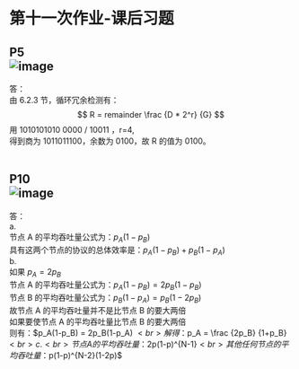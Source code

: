 第十一次作业-课后习题
===================

P5<br>
![image](https://github.com/20192021855-DCAN/HOMEWORK-11/blob/master/2017302580276/P5.png)
---------------

答：<br>
    由 6.2.3 节，循环冗余检测有： $$ R = remainder \frac {D * 2^r} {G} $$ 用 1010101010 0000 / 10011 ，r=4,<br>
    得到商为 1011011100，余数为 0100，故 R 的值为 0100。<br>
    <br>
    
 P10<br>
 ![image](https://github.com/20192021855-DCAN/HOMEWORK-11/blob/master/2017302580276/P5.png)
 ---------------------------
 
 答：<br>
    a. <br>
      节点 A 的平均吞吐量公式为：$p_A(1-p_B)$<br>
      具有这两个节点的协议的总体效率是：$p_A(1-p_B) + p_B(1-p_A)$<br>
    b. <br>
      如果 $p_A = 2p_B$<br>
      节点 A 的平均吞吐量公式为：$p_A(1-p_B) = 2p_B(1-p_B)$<br>
      节点 B 的平均吞吐量公式为：$p_B(1-p_A) = p_B(1-2p_B)$<br>
      故节点 A 的平均吞吐量并不是比节点 B 的要大两倍<br>
      如果要使节点 A 的平均吞吐量比节点 B 的要大两倍<br>
      则有：$p_A(1-p_B) = 2p_B(1-p_A) $<br>
      解得：$p_A = \frac {2p_B} {1+p_B}$<br>
    c. <br>
      节点 A 的平均吞吐量：$2p(1-p)^{N-1}$<br>
      其他任何节点的平均吞吐量：$p(1-p)^{N-2}(1-2p)$<br>

